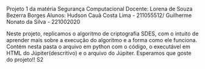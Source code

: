 Projeto 1 da matéria Segurança Computacional
Docente: Lorena de Souza Bezerra Borges	
Alunos: Hudson Cauã Costa Lima - 211055512/ Guilherme Nonato da Silva - 221002020

Neste projeto, replicamos o algoritmo de criptografia SDES, com o intuito de aprender mais sobre a execução do algoritmo e a forma como ele funciona. 
Contém nesta pasta o arquivo em python com o código, o executável em HTML do Júpiter(descritivo) e o arquivo do Júpiter. 
Esperamos que goste do projeto!! S2
